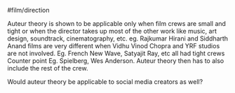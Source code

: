 #film/direction 

Auteur theory is shown to be applicable only when film crews are small and tight or when the director takes up most of the other work like music, art design, soundtrack, cinematography, etc. 
eg. Rajkumar Hirani and Siddharth Anand films are very different when Vidhu Vinod Chopra and YRF studios are not involved. 
Eg. French New Wave, Satyajit Ray, etc all had tight crews
Counter point Eg. Spielberg, Wes Anderson. Auteur theory then has to also include the rest of the crew. 

Would auteur theory be applicable to social media creators as well?